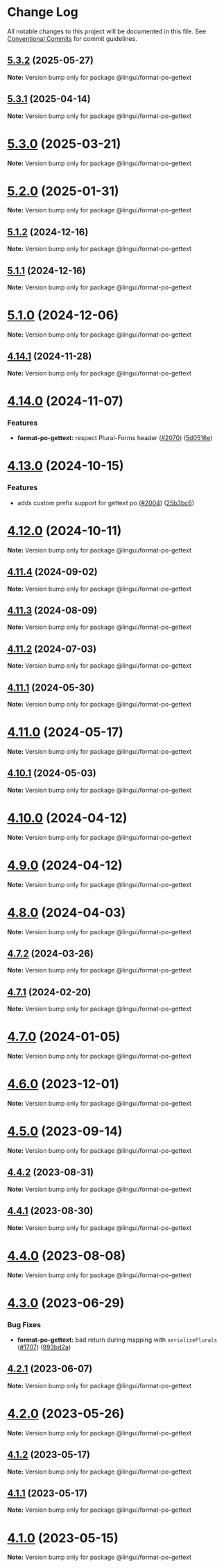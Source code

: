 # Change Log

All notable changes to this project will be documented in this file.
See [Conventional Commits](https://conventionalcommits.org) for commit guidelines.

## [5.3.2](https://github.com/lingui/js-lingui/compare/v5.3.1...v5.3.2) (2025-05-27)

**Note:** Version bump only for package @lingui/format-po-gettext

## [5.3.1](https://github.com/lingui/js-lingui/compare/v5.3.0...v5.3.1) (2025-04-14)

**Note:** Version bump only for package @lingui/format-po-gettext

# [5.3.0](https://github.com/lingui/js-lingui/compare/v5.2.0...v5.3.0) (2025-03-21)

**Note:** Version bump only for package @lingui/format-po-gettext

# [5.2.0](https://github.com/lingui/js-lingui/compare/v5.1.2...v5.2.0) (2025-01-31)

**Note:** Version bump only for package @lingui/format-po-gettext

## [5.1.2](https://github.com/lingui/js-lingui/compare/v5.1.1...v5.1.2) (2024-12-16)

**Note:** Version bump only for package @lingui/format-po-gettext

## [5.1.1](https://github.com/lingui/js-lingui/compare/v5.1.0...v5.1.1) (2024-12-16)

**Note:** Version bump only for package @lingui/format-po-gettext

# [5.1.0](https://github.com/lingui/js-lingui/compare/v5.0.0...v5.1.0) (2024-12-06)

**Note:** Version bump only for package @lingui/format-po-gettext

## [4.14.1](https://github.com/lingui/js-lingui/compare/v4.14.0...v4.14.1) (2024-11-28)

**Note:** Version bump only for package @lingui/format-po-gettext

# [4.14.0](https://github.com/lingui/js-lingui/compare/v4.13.0...v4.14.0) (2024-11-07)

### Features

- **format-po-gettext:** respect Plural-Forms header ([#2070](https://github.com/lingui/js-lingui/issues/2070)) ([5d0516e](https://github.com/lingui/js-lingui/commit/5d0516e5ee8de5bd4369e8760b4a5c77259853db))

# [4.13.0](https://github.com/lingui/js-lingui/compare/v4.12.0...v4.13.0) (2024-10-15)

### Features

- adds custom prefix support for gettext po ([#2004](https://github.com/lingui/js-lingui/issues/2004)) ([25b3bc6](https://github.com/lingui/js-lingui/commit/25b3bc60b6b793cd0ef15c25f760de9fef7a6750))

# [4.12.0](https://github.com/lingui/js-lingui/compare/v4.11.4...v4.12.0) (2024-10-11)

**Note:** Version bump only for package @lingui/format-po-gettext

## [4.11.4](https://github.com/lingui/js-lingui/compare/v4.11.3...v4.11.4) (2024-09-02)

**Note:** Version bump only for package @lingui/format-po-gettext

## [4.11.3](https://github.com/lingui/js-lingui/compare/v4.11.2...v4.11.3) (2024-08-09)

**Note:** Version bump only for package @lingui/format-po-gettext

## [4.11.2](https://github.com/lingui/js-lingui/compare/v4.11.1...v4.11.2) (2024-07-03)

**Note:** Version bump only for package @lingui/format-po-gettext

## [4.11.1](https://github.com/lingui/js-lingui/compare/v4.11.0...v4.11.1) (2024-05-30)

**Note:** Version bump only for package @lingui/format-po-gettext

# [4.11.0](https://github.com/lingui/js-lingui/compare/v4.10.1...v4.11.0) (2024-05-17)

**Note:** Version bump only for package @lingui/format-po-gettext

## [4.10.1](https://github.com/lingui/js-lingui/compare/v4.10.0...v4.10.1) (2024-05-03)

**Note:** Version bump only for package @lingui/format-po-gettext

# [4.10.0](https://github.com/lingui/js-lingui/compare/v4.8.0...v4.10.0) (2024-04-12)

**Note:** Version bump only for package @lingui/format-po-gettext

# [4.9.0](https://github.com/lingui/js-lingui/compare/v4.8.0...v4.9.0) (2024-04-12)

**Note:** Version bump only for package @lingui/format-po-gettext

# [4.8.0](https://github.com/lingui/js-lingui/compare/v4.7.2...v4.8.0) (2024-04-03)

**Note:** Version bump only for package @lingui/format-po-gettext

## [4.7.2](https://github.com/lingui/js-lingui/compare/v4.7.1...v4.7.2) (2024-03-26)

**Note:** Version bump only for package @lingui/format-po-gettext

## [4.7.1](https://github.com/lingui/js-lingui/compare/v4.7.0...v4.7.1) (2024-02-20)

**Note:** Version bump only for package @lingui/format-po-gettext

# [4.7.0](https://github.com/lingui/js-lingui/compare/v4.6.0...v4.7.0) (2024-01-05)

**Note:** Version bump only for package @lingui/format-po-gettext

# [4.6.0](https://github.com/lingui/js-lingui/compare/v4.5.0...v4.6.0) (2023-12-01)

**Note:** Version bump only for package @lingui/format-po-gettext

# [4.5.0](https://github.com/lingui/js-lingui/compare/v4.4.2...v4.5.0) (2023-09-14)

**Note:** Version bump only for package @lingui/format-po-gettext

## [4.4.2](https://github.com/lingui/js-lingui/compare/v4.4.1...v4.4.2) (2023-08-31)

**Note:** Version bump only for package @lingui/format-po-gettext

## [4.4.1](https://github.com/lingui/js-lingui/compare/v4.4.0...v4.4.1) (2023-08-30)

**Note:** Version bump only for package @lingui/format-po-gettext

# [4.4.0](https://github.com/lingui/js-lingui/compare/v4.3.0...v4.4.0) (2023-08-08)

**Note:** Version bump only for package @lingui/format-po-gettext

# [4.3.0](https://github.com/lingui/js-lingui/compare/v4.2.1...v4.3.0) (2023-06-29)

### Bug Fixes

- **format-po-gettext:** bad return during mapping with `serializePlurals` ([#1707](https://github.com/lingui/js-lingui/issues/1707)) ([993bd2a](https://github.com/lingui/js-lingui/commit/993bd2ad5c864fc2fde89986feb7fe55ef55af92))

## [4.2.1](https://github.com/lingui/js-lingui/compare/v4.2.0...v4.2.1) (2023-06-07)

**Note:** Version bump only for package @lingui/format-po-gettext

# [4.2.0](https://github.com/lingui/js-lingui/compare/v4.1.2...v4.2.0) (2023-05-26)

**Note:** Version bump only for package @lingui/format-po-gettext

## [4.1.2](https://github.com/lingui/js-lingui/compare/v4.1.1...v4.1.2) (2023-05-17)

**Note:** Version bump only for package @lingui/format-po-gettext

## [4.1.1](https://github.com/lingui/js-lingui/compare/v4.1.0...v4.1.1) (2023-05-17)

**Note:** Version bump only for package @lingui/format-po-gettext

# [4.1.0](https://github.com/lingui/js-lingui/compare/v4.0.0...v4.1.0) (2023-05-15)

**Note:** Version bump only for package @lingui/format-po-gettext
